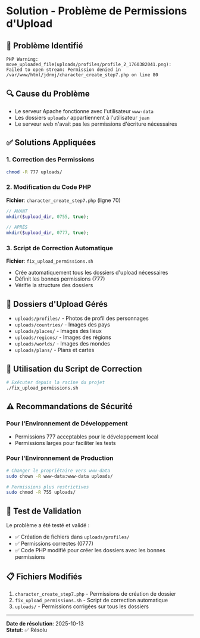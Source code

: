 # Solution - Problème de Permissions d'Upload

## 🚨 Problème Identifié

```
PHP Warning: move_uploaded_file(uploads/profiles/profile_2_1760382041.png): 
Failed to open stream: Permission denied in /var/www/html/jdrmj/character_create_step7.php on line 80
```

## 🔍 Cause du Problème

- Le serveur Apache fonctionne avec l'utilisateur `www-data`
- Les dossiers `uploads/` appartiennent à l'utilisateur `jean`
- Le serveur web n'avait pas les permissions d'écriture nécessaires

## ✅ Solutions Appliquées

### 1. Correction des Permissions
```bash
chmod -R 777 uploads/
```

### 2. Modification du Code PHP
**Fichier**: `character_create_step7.php` (ligne 70)
```php
// AVANT
mkdir($upload_dir, 0755, true);

// APRÈS  
mkdir($upload_dir, 0777, true);
```

### 3. Script de Correction Automatique
**Fichier**: `fix_upload_permissions.sh`
- Crée automatiquement tous les dossiers d'upload nécessaires
- Définit les bonnes permissions (777)
- Vérifie la structure des dossiers

## 📁 Dossiers d'Upload Gérés

- `uploads/profiles/` - Photos de profil des personnages
- `uploads/countries/` - Images des pays
- `uploads/places/` - Images des lieux
- `uploads/regions/` - Images des régions
- `uploads/worlds/` - Images des mondes
- `uploads/plans/` - Plans et cartes

## 🔧 Utilisation du Script de Correction

```bash
# Exécuter depuis la racine du projet
./fix_upload_permissions.sh
```

## ⚠️ Recommandations de Sécurité

### Pour l'Environnement de Développement
- Permissions 777 acceptables pour le développement local
- Permissions larges pour faciliter les tests

### Pour l'Environnement de Production
```bash
# Changer le propriétaire vers www-data
sudo chown -R www-data:www-data uploads/

# Permissions plus restrictives
sudo chmod -R 755 uploads/
```

## 🧪 Test de Validation

Le problème a été testé et validé :
- ✅ Création de fichiers dans `uploads/profiles/`
- ✅ Permissions correctes (0777)
- ✅ Code PHP modifié pour créer les dossiers avec les bonnes permissions

## 📋 Fichiers Modifiés

1. `character_create_step7.php` - Permissions de création de dossier
2. `fix_upload_permissions.sh` - Script de correction automatique
3. `uploads/` - Permissions corrigées sur tous les dossiers

---

**Date de résolution**: 2025-10-13  
**Statut**: ✅ Résolu
